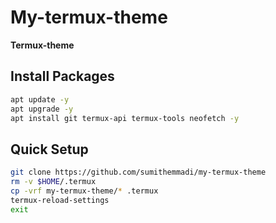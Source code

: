# My-termux-theme
  <b>Termux-theme</b>
## Install Packages
```bash
apt update -y
apt upgrade -y
apt install git termux-api termux-tools neofetch -y
```
## Quick Setup
```bash
git clone https://github.com/sumithemmadi/my-termux-theme
rm -v $HOME/.termux
cp -vrf my-termux-theme/* .termux
termux-reload-settings
exit
```
